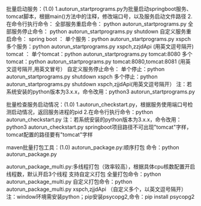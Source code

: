 批量启动服务：(1.0)
1.autorun_startprograms.py为批量启动springboot服务、tomcat脚本，根据main()方法中的注释，修改端口号，以及服务启动文件路径
2.在命令行执行命令：
全部服务重启命令：
                python autorun_startprograms.py
全部服务停止命令：
                python autorun_startprograms.py shutdown
自定义服务重启命令：
                spring boot ：
                            单个服务：python autorun_startprograms.py xspch
                            多个服务：python autorun_startprograms.py xspch,zzjdApi  (用英文逗号隔开)
                tomcat      ：
                            单个tomcat：python autorun_startprograms.py tomcat:8080
                            多个tomcat：python autorun_startprograms.py tomcat:8080,tomcat:8081  (用英文逗号隔开,用英文冒号）
自定义服务停止命令：
                单个停止：python autorun_startprograms.py shutdown xspch
                多个停止：python autorun_startprograms.py shutdown xspch,zjjdApi(用英文逗号隔开）
注：若系统安装的python版本为3.x.x，命令改用：python3 autorun_startprograms.py



批量检查服务启动情况：(1.0)
1.autorun_checkstart.py，根据服务使用端口号检测启动情况，返回服务进程的pid
2.在命令行执行命令：python autorun_checkstart.py
注：若系统安装的python版本为3.x.x，命令改用：python3 autorun_checkstart.py
    springboot项目路径不可出现"tomcat"字样，tomcat配置的路径要有"tomcat"字样



maven批量打包工具：(1.0)
autorun_package.py:顺序打包
命令：python autorun_package.py



autorun_package_multi.py:多线程打包（效率较高），根据具体cpu核数配置开启线程数，默认开启3个线程
支持自定义打包
全量打包命令：python autorun_package_multi.py
自定义打包命令：python autorun_package_multi.py xspch,zjjdApi （自定义多个，以英文逗号隔开）
注：window环境需安装python；pip安装psycopg2,命令：pip install psycopg2